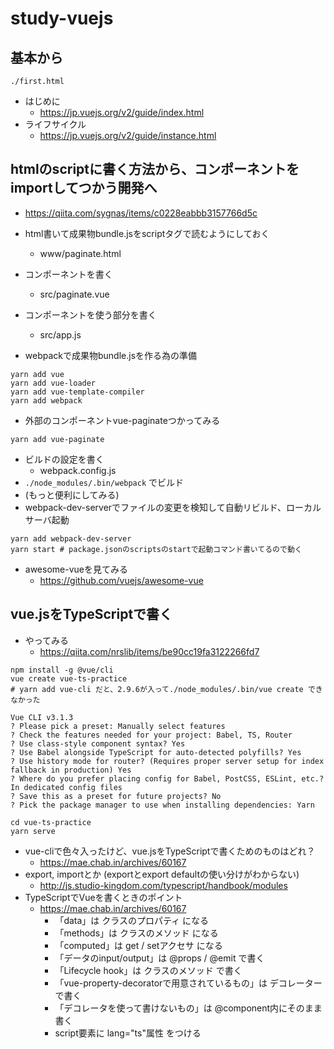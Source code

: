 study-vuejs
========

## 基本から
```
./first.html
```
- はじめに
  - https://jp.vuejs.org/v2/guide/index.html
- ライフサイクル
  - https://jp.vuejs.org/v2/guide/instance.html


## htmlのscriptに書く方法から、コンポーネントをimportしてつかう開発へ
- https://qiita.com/sygnas/items/c0228eabbb3157766d5c


- html書いて成果物bundle.jsをscriptタグで読むようにしておく
  - www/paginate.html
- コンポーネントを書く
  - src/paginate.vue
- コンポーネントを使う部分を書く
  - src/app.js
- webpackで成果物bundle.jsを作る為の準備
```
yarn add vue
yarn add vue-loader
yarn add vue-template-compiler
yarn add webpack
```
- 外部のコンポーネントvue-paginateつかってみる
```
yarn add vue-paginate
```
- ビルドの設定を書く
  - webpack.config.js
- `./node_modules/.bin/webpack` でビルド
- (もっと便利にしてみる)
- webpack-dev-serverでファイルの変更を検知して自動リビルド、ローカルサーバ起動
```
yarn add webpack-dev-server
yarn start # package.jsonのscriptsのstartで起動コマンド書いてるので動く
```
- awesome-vueを見てみる
  - https://github.com/vuejs/awesome-vue

## vue.jsをTypeScriptで書く
- やってみる
  - https://qiita.com/nrslib/items/be90cc19fa3122266fd7
```
npm install -g @vue/cli
vue create vue-ts-practice
# yarn add vue-cli だと、2.9.6が入って./node_modules/.bin/vue create できなかった
```

```
Vue CLI v3.1.3
? Please pick a preset: Manually select features
? Check the features needed for your project: Babel, TS, Router
? Use class-style component syntax? Yes
? Use Babel alongside TypeScript for auto-detected polyfills? Yes
? Use history mode for router? (Requires proper server setup for index fallback in production) Yes
? Where do you prefer placing config for Babel, PostCSS, ESLint, etc.? In dedicated config files
? Save this as a preset for future projects? No
? Pick the package manager to use when installing dependencies: Yarn
```
```
cd vue-ts-practice
yarn serve
```
- vue-cliで色々入ったけど、vue.jsをTypeScriptで書くためのものはどれ？
  - https://mae.chab.in/archives/60167
- export, importとか (exportとexport defaultの使い分けがわからない)
  - http://js.studio-kingdom.com/typescript/handbook/modules
- TypeScriptでVueを書くときのポイント
  - https://mae.chab.in/archives/60167
    - 「data」は クラスのプロパティ になる
    - 「methods」は クラスのメソッド になる
    - 「computed」は get / setアクセサ になる
    - 「データのinput/output」は @props / @emit で書く
    - 「Lifecycle hook」は クラスのメソッド で書く
    - 「vue-property-decoratorで用意されているもの」は デコレーター で書く
    - 「デコレータを使って書けないもの」は @component内にそのまま 書く
    - script要素に lang="ts"属性 をつける
